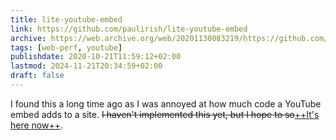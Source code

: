 ```yaml
---
title: lite-youtube-embed
link: https://github.com/paulirish/lite-youtube-embed
archive: https://web.archive.org/web/20201130083219/https://github.com/paulirish/lite-youtube-embed
tags: [web-perf, youtube]
publishdate: 2020-10-21T11:59:12+02:00
lastmod: 2024-11-21T20:34:59+02:00
draft: false
---
```


I found this a long time ago as I was annoyed at how much code a YouTube embed adds to a site. ~~I haven't implemented this yet, but I hope to so~~[++It's here now++](/content/bikeshed/components/lite-yt.md).
